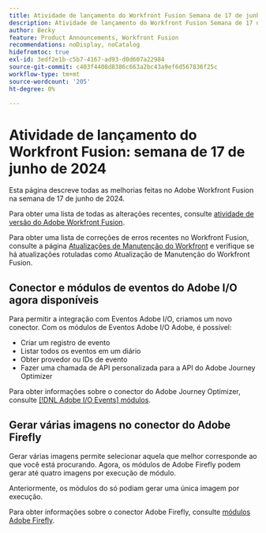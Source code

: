 ```yaml
---
title: Atividade de lançamento do Workfront Fusion Semana de 17 de junho de 2024
description: Atividade de lançamento do Workfront Fusion Semana de 17 de junho de 2024
author: Becky
feature: Product Announcements, Workfront Fusion
recommendations: noDisplay, noCatalog
hidefromtoc: true
exl-id: 3edf2e1b-c5b7-4167-ad93-d0d607a22984
source-git-commit: c403f4408d8386c663a2bc43a9ef6d567836f25c
workflow-type: tm+mt
source-wordcount: '205'
ht-degree: 0%

---
```


# Atividade de lançamento do Workfront Fusion: semana de 17 de junho de 2024

Esta página descreve todas as melhorias feitas no Adobe Workfront Fusion na semana de 17 de junho de 2024.

Para obter uma lista de todas as alterações recentes, consulte [atividade de versão do Adobe Workfront Fusion](../../../product-announcements/product-releases/fusion-release-activity/fusion-release-activity.md).

Para obter uma lista de correções de erros recentes no Workfront Fusion, consulte a página [Atualizações de Manutenção do Workfront](https://experienceleague.adobe.com/docs/workfront-known-issues/releases/current-updates.html) e verifique se há atualizações rotuladas como Atualização de Manutenção do Workfront Fusion.

## Conector e módulos de eventos do Adobe I/O agora disponíveis

Para permitir a integração com Eventos Adobe I/O, criamos um novo conector. Com os módulos de Eventos Adobe I/O Adobe, é possível:

* Criar um registro de evento
* Listar todos os eventos em um diário
* Obter provedor ou IDs de evento
* Fazer uma chamada de API personalizada para a API do Adobe Journey Optimizer

Para obter informações sobre o conector do Adobe Journey Optimizer, consulte [[!DNL Adobe I/O Events] módulos](/help/quicksilver/workfront-fusion/apps-and-their-modules/adobe-io-events-modules.md).

## Gerar várias imagens no conector do Adobe Firefly

Gerar várias imagens permite selecionar aquela que melhor corresponde ao que você está procurando. Agora, os módulos de Adobe Firefly podem gerar até quatro imagens por execução de módulo.

Anteriormente, os módulos do só podiam gerar uma única imagem por execução.

Para obter informações sobre o conector Adobe Firefly, consulte [módulos Adobe Firefly](/help/quicksilver/workfront-fusion/apps-and-their-modules/adobe-firefly-modules.md).
